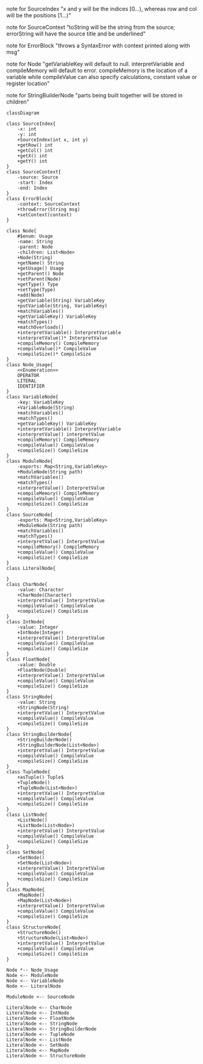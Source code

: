 

note for SourceIndex "x and y will be the indices [0...), whereas row and col will be the positions [1...)"

note for SourceContext "toString will be the string from the source; errorString will have the source title and be underlined"

note for ErrorBlock "throws a SyntaxError with context printed along with msg"

note for Node "getVariableKey will default to null. interpretVariable and compileMemory will default to error. compileMemory is the location of a variable while compileValue can also specify calculations, constant value or register location"

note for StringBuilderNode "parts being built together will be stored in children"

```mermaid
classDiagram

class SourceIndex{
	-x: int
	-y: int
	+SourceIndex(int x, int y)  
	+getRow() int  
	+getCol() int  
	+getX() int  
	+getY() int
}
class SourceContext{
	-source: Source  
	-start: Index  
	-end: Index
}
class ErrorBlock{
	-context: SourceContext
	+throwError(String msg)  
	+setContext(context)
}

class Node{
	#$enum: Usage
	-name: String  
	-parent: Node  
	-children: List<Node>
	+Node(String)  
	+getName() String
	+getUsage() Usage
	+getParent() Node
	+setParent(Node) 
	+getType() Type
	+setType(Type) 
	+add(Node)  
	+getVariable(String) VariableKey  
	+putVariable(String, VariableKey)  
	+matchVariables()  
	+getVariableKey() VariableKey  
	+matchTypes()  
	+matchOverloads()  
	+interpretVariable() InterpretVariable  
	+interpretValue()* InterpretValue
	+compileMemory() CompileMemory  
	+compileValue()* CompileValue 
	+compileSize()* CompileSize
}
class Node_Usage{
	<<Enumeration>>
	OPERATOR
	LITERAL
	IDENTIFIER
}
class VariableNode{
	-key: VariableKey
	+VariableNode(String)  
	+matchVariables()  
	+matchTypes()  
	+getVariableKey() VariableKey  
	+interpretVariable() InterpretVariable  
	+interpretValue() interpretValue  
	+compileMemory() CompileMemory  
	+compileValue() CompileValue  
	+compileSize() CompileSize
}
class ModuleNode{
	-exports: Map<String,VariableKey>
	+ModuleNode(String path)  
	+matchVariables()  
	+matchTypes()  
	+interpretValue() InterpretValue  
	+compileMemory() CompileMemory  
	+compileValue() CompileValue  
	+compileSize() CompileSize
}
class SourceNode{
	-exports: Map<String,VariableKey>
	+ModuleNode(String path)  
	+matchVariables()  
	+matchTypes()  
	+interpretValue() InterpretValue  
	+compileMemory() CompileMemory  
	+compileValue() CompileValue  
	+compileSize() CompileSize
}
class LiteralNode{
	
}
class CharNode{
	-value: Character
	+CharNode(Character)
	+interpretValue() InterpretValue  
	+compileValue() CompileValue  
	+compileSize() CompileSize
}
class IntNode{
	-value: Integer
	+IntNode(Integer)
	+interpretValue() InterpretValue  
	+compileValue() CompileValue  
	+compileSize() CompileSize
}
class FloatNode{
	-value: Double
	+FloatNode(Double)
	+interpretValue() InterpretValue  
	+compileValue() CompileValue  
	+compileSize() CompileSize
}
class StringNode{
	-value: String
	+StringNode(String)
	+interpretValue() InterpretValue  
	+compileValue() CompileValue  
	+compileSize() CompileSize
}
class StringBuilderNode{
	+StringBuilderNode()
	+StringBuilderNode(List<Node>)
	+interpretValue() InterpretValue  
	+compileValue() CompileValue  
	+compileSize() CompileSize
}
class TupleNode{
	+asTuple() Tuple$
	+TupleNode()
	+TupleNode(List<Node>)
	+interpretValue() InterpretValue  
	+compileValue() CompileValue  
	+compileSize() CompileSize
}
class ListNode{
	+ListNode()
	+ListNode(List<Node>)
	+interpretValue() InterpretValue  
	+compileValue() CompileValue  
	+compileSize() CompileSize
}
class SetNode{
	+SetNode()
	+SetNode(List<Node>)
	+interpretValue() InterpretValue  
	+compileValue() CompileValue  
	+compileSize() CompileSize
}
class MapNode{
	+MapNode()
	+MapNode(List<Node>)
	+interpretValue() InterpretValue  
	+compileValue() CompileValue  
	+compileSize() CompileSize
}
class StructureNode{
	+StructureNode()
	+StructureNode(List<Node>)
	+interpretValue() InterpretValue  
	+compileValue() CompileValue  
	+compileSize() CompileSize
}

Node *-- Node_Usage
Node <-- ModuleNode
Node <-- VariableNode
Node <-- LiteralNode

ModuleNode <-- SourceNode

LiteralNode <-- CharNode
LiteralNode <-- IntNode
LiteralNode <-- FloatNode
LiteralNode <-- StringNode
LiteralNode <-- StringBuilderNode
LiteralNode <-- TupleNode
LiteralNode <-- ListNode
LiteralNode <-- SetNode
LiteralNode <-- MapNode
LiteralNode <-- StructureNode
```
<!--stackedit_data:
eyJoaXN0b3J5IjpbMTExMjE3NDQwN119
-->